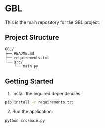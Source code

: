 # GBL

This is the main repository for the GBL project.

## Project Structure

```
GBL/
├── README.md
├── requirements.txt
└── src/
    └── main.py
```

## Getting Started

1. Install the required dependencies:
```bash
pip install -r requirements.txt
```

2. Run the application:
```bash
python src/main.py
```
